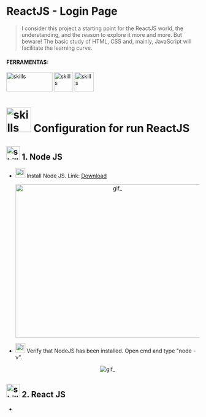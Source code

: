 #  ReactJS - Login Page 


> I consider this project a starting point for the ReactJS world, the understanding, and the reason to explore it more and more. But beware! The basic study of HTML, CSS and, mainly, JavaScript will facilitate the learning curve.

#### FERRAMENTAS:
<p align="left">
<img  alt="skills"  width="120" height="50" src="https://user-images.githubusercontent.com/59892368/109433254-37c88e80-79ee-11eb-93a1-28f178e89bc0.png">

<img  alt="skills"  width="50" height="50" src="https://user-images.githubusercontent.com/59892368/110185477-3255b480-7df1-11eb-8399-07a57b05eefb.png">


<img  alt="skills"  width="50" height="50" src="https://user-images.githubusercontent.com/59892368/110210893-9ec4c800-7e72-11eb-9cde-ef8594d11d40.png">


</p>

<!-----------------------------------  CONFIGURATION REACT JS -->
  <p>
   <h1 align="rigth"> <img  alt="skills"  width="64" height="64" src="https://user-images.githubusercontent.com/59892368/110211042-670a5000-7e73-11eb-869f-51fe58e9d349.png"></img>  Configuration for run ReactJS </h1>
</p>

<!------------------------------------ 1. Node JS -->
  <p>
   <h2 align="rigth"> <img  alt="skills"  width="35" height="35" src="https://user-images.githubusercontent.com/59892368/110210893-9ec4c800-7e72-11eb-9cde-ef8594d11d40.png"></img>  1. Node JS </h2>
</p>
<ul>
  
<li>
  <img  alt="icone_Arquivo"  width="25" height="25" src="https://user-images.githubusercontent.com/59892368/106370136-08166000-6336-11eb-8327-6fabcd50044a.png"></img> Install Node JS. Link: <a href="https://nodejs.org/en/"> Download </a>
   <p align="center">
   <img  alt="gif_"  width="516" height="400" src="https://user-images.githubusercontent.com/59892368/110212765-d08e5c80-7e7b-11eb-98de-a951ecb9f1a4.png"></img>
</p>
</li>


<li><img  alt="icone_Arquivo"  width="25" height="25" src="https://user-images.githubusercontent.com/59892368/106384969-86154e00-63ac-11eb-9c87-ce0e8d227ef6.png"></img> Verify that NodeJS has been installed. Open cmd and type "node -v".
   <p align="center">
   <img  alt="gif_"   src="https://user-images.githubusercontent.com/59892368/110221624-077c6680-7eac-11eb-811c-9a7243315374.gif"></img>
</p>
</li>

</ul>




<!------------------------------------ 2. React JS -->
 <p>
   <h2 align="rigth"> <img  alt="skills"  width="35" height="35" src="https://user-images.githubusercontent.com/59892368/110185477-3255b480-7df1-11eb-8399-07a57b05eefb.png"></img>  2. React JS </h2>
</p>

<ul>
  <li>
  </li>
</ul>



